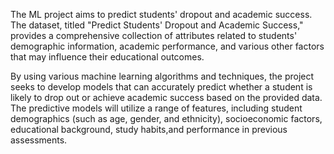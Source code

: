 The ML project aims to predict students' dropout and academic success. 
The dataset, titled "Predict Students' Dropout and Academic Success," provides a comprehensive collection of attributes related to students' demographic information, academic performance, 
and various other factors that may influence their educational outcomes.

By using various machine learning algorithms and techniques, the project seeks to develop models that can accurately predict whether a student is likely to drop out or achieve academic success based on the provided data. 
The predictive models will utilize a range of features, including student demographics (such as age, gender, and ethnicity), socioeconomic factors, educational background, study habits,and performance in previous assessments.
